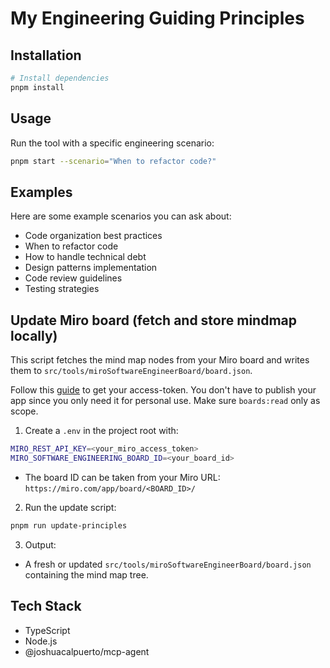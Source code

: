 # My Engineering Guiding Principles

## Installation

```bash
# Install dependencies
pnpm install
```

## Usage

Run the tool with a specific engineering scenario:

```bash
pnpm start --scenario="When to refactor code?"
```

## Examples

Here are some example scenarios you can ask about:

- Code organization best practices
- When to refactor code
- How to handle technical debt
- Design patterns implementation
- Code review guidelines
- Testing strategies

## Update Miro board (fetch and store mindmap locally)

This script fetches the mind map nodes from your Miro board and writes them to `src/tools/miroSoftwareEngineerBoard/board.json`.

Follow this [guide](https://developers.miro.com/docs/rest-api-build-your-first-hello-world-app) to get your access-token. You don't have to publish your app since you only need it for personal use.
Make sure `boards:read` only as scope.

1) Create a `.env` in the project root with:
```bash
MIRO_REST_API_KEY=<your_miro_access_token>
MIRO_SOFTWARE_ENGINEERING_BOARD_ID=<your_board_id>
```
- The board ID can be taken from your Miro URL: `https://miro.com/app/board/<BOARD_ID>/`

2) Run the update script:
```bash
pnpm run update-principles
```

3) Output:
- A fresh or updated `src/tools/miroSoftwareEngineerBoard/board.json` containing the mind map tree.

## Tech Stack

- TypeScript
- Node.js
- @joshuacalpuerto/mcp-agent